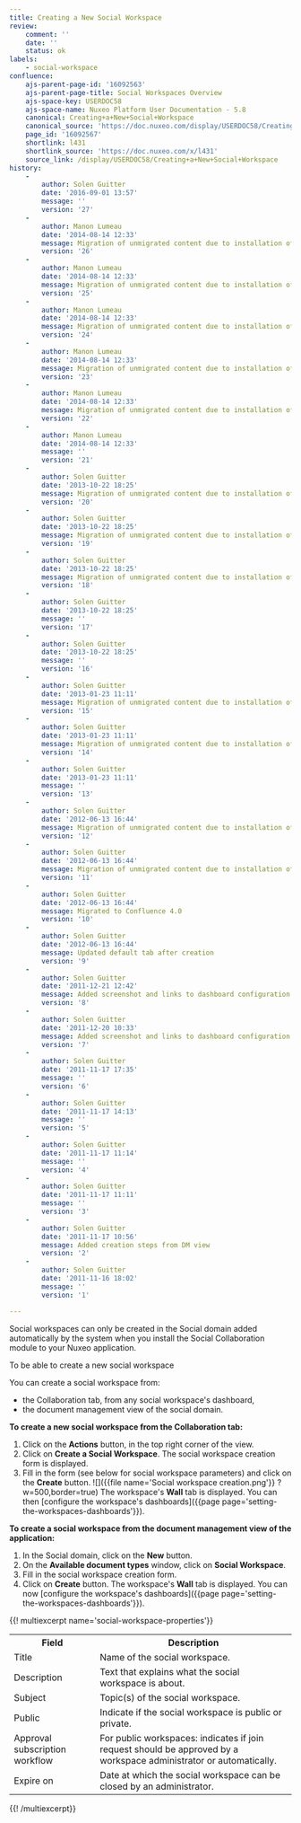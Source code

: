 ```yaml
---
title: Creating a New Social Workspace
review:
    comment: ''
    date: ''
    status: ok
labels:
    - social-workspace
confluence:
    ajs-parent-page-id: '16092563'
    ajs-parent-page-title: Social Workspaces Overview
    ajs-space-key: USERDOC58
    ajs-space-name: Nuxeo Platform User Documentation - 5.8
    canonical: Creating+a+New+Social+Workspace
    canonical_source: 'https://doc.nuxeo.com/display/USERDOC58/Creating+a+New+Social+Workspace'
    page_id: '16092567'
    shortlink: l431
    shortlink_source: 'https://doc.nuxeo.com/x/l431'
    source_link: /display/USERDOC58/Creating+a+New+Social+Workspace
history:
    - 
        author: Solen Guitter
        date: '2016-09-01 13:57'
        message: ''
        version: '27'
    - 
        author: Manon Lumeau
        date: '2014-08-14 12:33'
        message: Migration of unmigrated content due to installation of a new plugin
        version: '26'
    - 
        author: Manon Lumeau
        date: '2014-08-14 12:33'
        message: Migration of unmigrated content due to installation of a new plugin
        version: '25'
    - 
        author: Manon Lumeau
        date: '2014-08-14 12:33'
        message: Migration of unmigrated content due to installation of a new plugin
        version: '24'
    - 
        author: Manon Lumeau
        date: '2014-08-14 12:33'
        message: Migration of unmigrated content due to installation of a new plugin
        version: '23'
    - 
        author: Manon Lumeau
        date: '2014-08-14 12:33'
        message: Migration of unmigrated content due to installation of a new plugin
        version: '22'
    - 
        author: Manon Lumeau
        date: '2014-08-14 12:33'
        message: ''
        version: '21'
    - 
        author: Solen Guitter
        date: '2013-10-22 18:25'
        message: Migration of unmigrated content due to installation of a new plugin
        version: '20'
    - 
        author: Solen Guitter
        date: '2013-10-22 18:25'
        message: Migration of unmigrated content due to installation of a new plugin
        version: '19'
    - 
        author: Solen Guitter
        date: '2013-10-22 18:25'
        message: Migration of unmigrated content due to installation of a new plugin
        version: '18'
    - 
        author: Solen Guitter
        date: '2013-10-22 18:25'
        message: ''
        version: '17'
    - 
        author: Solen Guitter
        date: '2013-10-22 18:25'
        message: ''
        version: '16'
    - 
        author: Solen Guitter
        date: '2013-01-23 11:11'
        message: Migration of unmigrated content due to installation of a new plugin
        version: '15'
    - 
        author: Solen Guitter
        date: '2013-01-23 11:11'
        message: Migration of unmigrated content due to installation of a new plugin
        version: '14'
    - 
        author: Solen Guitter
        date: '2013-01-23 11:11'
        message: ''
        version: '13'
    - 
        author: Solen Guitter
        date: '2012-06-13 16:44'
        message: Migration of unmigrated content due to installation of a new plugin
        version: '12'
    - 
        author: Solen Guitter
        date: '2012-06-13 16:44'
        message: Migration of unmigrated content due to installation of a new plugin
        version: '11'
    - 
        author: Solen Guitter
        date: '2012-06-13 16:44'
        message: Migrated to Confluence 4.0
        version: '10'
    - 
        author: Solen Guitter
        date: '2012-06-13 16:44'
        message: Updated default tab after creation
        version: '9'
    - 
        author: Solen Guitter
        date: '2011-12-21 12:42'
        message: Added screenshot and links to dashboard configuration
        version: '8'
    - 
        author: Solen Guitter
        date: '2011-12-20 10:33'
        message: Added screenshot and links to dashboard configuration
        version: '7'
    - 
        author: Solen Guitter
        date: '2011-11-17 17:35'
        message: ''
        version: '6'
    - 
        author: Solen Guitter
        date: '2011-11-17 14:13'
        message: ''
        version: '5'
    - 
        author: Solen Guitter
        date: '2011-11-17 11:14'
        message: ''
        version: '4'
    - 
        author: Solen Guitter
        date: '2011-11-17 11:11'
        message: ''
        version: '3'
    - 
        author: Solen Guitter
        date: '2011-11-17 10:56'
        message: Added creation steps from DM view
        version: '2'
    - 
        author: Solen Guitter
        date: '2011-11-16 18:02'
        message: ''
        version: '1'

---
```

Social workspaces can only be created in the Social domain added automatically by the system when you install the Social Collaboration module to your Nuxeo application.

To be able to create a new social workspace

You can create a social workspace from:

*   the Collaboration tab, from any social workspace's dashboard,
*   the document management view of the social domain.

**To create a new social workspace from the Collaboration tab:**

1.  Click on the **Actions** button, in the top right corner of the view.
2.  Click on **Create a Social Workspace**.
    The social workspace creation form is displayed.
3.  Fill in the form (see below for social workspace parameters) and click on the **Create** button.
    ![]({{file name='Social workspace creation.png'}} ?w=500,border=true)
    The workspace's **Wall** tab is displayed. You can then [configure the workspace's dashboards]({{page page='setting-the-workspaces-dashboards'}}).

**To create a social workspace from the document management view of the application:**

1.  In the Social domain, click on the **New** button.
2.  On the **Available document types** window, click on **Social Workspace**.
3.  Fill in the social workspace creation form.
4.  Click on **Create** button.
    The workspace's **Wall** tab is displayed. You can now [configure the workspace's dashboards]({{page page='setting-the-workspaces-dashboards'}}).

{{! multiexcerpt name='social-workspace-properties'}}<div class="table-scroll"><table class="hover"><tbody><tr><th colspan="1">Field</th><th colspan="1">Description</th></tr><tr><td colspan="1">Title</td><td colspan="1">Name of the social workspace.</td></tr><tr><td colspan="1">Description</td><td colspan="1">Text that explains what the social workspace is about.</td></tr><tr><td colspan="1">Subject</td><td colspan="1">Topic(s) of the social workspace.</td></tr><tr><td colspan="1">Public</td><td colspan="1">Indicate if the social workspace is public or private.</td></tr><tr><td colspan="1">Approval subscription workflow</td><td colspan="1">For public workspaces: indicates if join request should be approved by a workspace administrator or automatically.</td></tr><tr><td colspan="1">Expire on</td><td colspan="1">Date at which the social workspace can be closed by an administrator.</td></tr></tbody></table></div>{{! /multiexcerpt}}